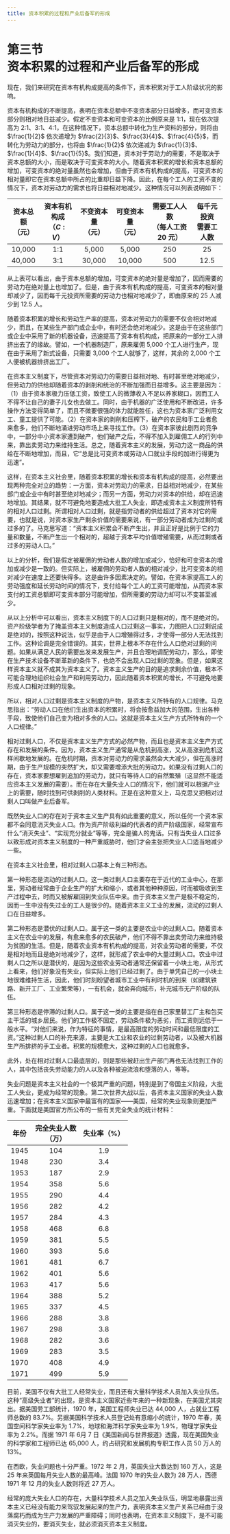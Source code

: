 ```yaml
---
title: 资本积累的过程和产业后备军的形成
---
```


# 第三节<br>**资本积累的过程&zwnj;和产业后备军的形成**

现在，我们来研究在资本有机构成提高的条件下，资本积累对于工人阶级状况的影响。

资本有机构成的不断提高，表明在资本总额中不变资本部分日益增多，而可变资本部分则相对地日益减少。假定不变资本和可变资本的比例原来是 1:1，现在依次提高为 2:1、3:1、4:1，在这种情况下，资本总额中转化为生产资料的部分，则将由 $\frac{1}{2}$ 依次递增为 $\frac{2}{3}$、$\frac{3}{4}$、$\frac{4}{5}$，而转化为劳动力的部分，也将由 $\frac{1}{2}$ 依次递减为 $\frac{1}{3}$、$\frac{1}{4}$、$\frac{1}{5}$。我们知道，资本对于劳动力的需要，不是取决于资本总额的大小，而是取决于可变资本的大小。随着资本积累的增长和资本总额的增加，可变资本的绝对量虽然也会增加，但由于资本有机构成的提高，可变资本的相对量即它在资本总额中所占的比重却日益下降。因此，在每个工人的工资不变的情况下，资本对劳动力的需求也将日益相对地减少。这种情况可以列表说明如下：

<center>

| 资本总额<br>（元） | 资本有机构成<br>（$C:V$） | 不变资本量<br>（元） | 可变资本量<br>（元） | 需要工人人数<br>（每人工资 20 元） | 每千元投资<br>需要工人数 |
| :----: | :----: | :----: | :----: | :----: | :----: |
| 10,000 | 1:1 | 5,000 | 5,000 | 250 | 25 |
| 40,000 | 3:1 | 30,000 | 10,000 | 500 | 12.5 |

</center>

从上表可以看出，由于资本总额的增加，可变资本的绝对量是增加了，因而需要的劳动力在绝对量上也增加了。但是，由于资本有机构成的提高，可变资本的相对量却减少了，因而每千元投资所需要的劳动力也相对地减少了，即由原来的 25 人减少到 12.5 人。

随着资本积累的增长和劳动生产率的提高，资本对劳动力的需要不仅会相对地减少，而且，在某些生产部门或企业中，有时还会绝对地减少。这是由于在这些部门或企业中采用了新的机器设备，迅速提高了资本有机构成，把原来的一部分工人排挤出去了的缘故。譬如，一个机器制造厂，原来雇佣 5,000 个工人进行生产，现在由于采用了新式设备，只需要 3,000 个工人就够了，这样，其余的 2,000 个工人便被机器排挤出工厂。

在资本主义制度下，尽管资本对劳动力的需要日益相对地、有时甚至绝对地减少，但劳动力的供给却随着资本的剥削和统治的不断加强而日益增多。这主要是因为：（1）由于资本家极力压低工资，致使工人的微薄收入不足以养家糊口，因而工人不得不让自己的妻子儿女也去做工。同时，由于机器的广泛使用和不断改进，许多操作方法变得简单了，而且不微要很强的体力就能胜任，这也为资本家广泛利用女工、童工提供了可能。（2）在资本家的剥削和压榨下，破产的农民和手工业者愈来愈多，他们不断地涌进劳动市场上来寻找工作。（3）在资本家彼此剧烈的竞争中，一部分中小资本家遭到破产，他们破产之后，不得不加入到雇佣工人的行列中来，靠出卖劳动力来维持生活。总之，随着资本主义的发展，劳动力这一商品的供给在不断地增加，而且，它“总是比可变资本或劳动人口就业手段的加进行得更为迅速”。

这样，在资本主义社会里，随着资本积累的增长和资本有机构成的提高，必然要出现两种完全对立的趋势：一方面，资本对劳动力的需求，日益相对地减少，在某些部门或企业中有时甚至绝对地减少；而另一方面，劳动力对资本的供给，却在迅速地增加。其结果，就不可避免地要造成大批工人失业，即造成资本主义制度所特有的相对人口过剩。所谓相对人口过剩，就是指劳动者的供给超过了资本对它的需要，也就是说，对资本家生产剩余价值的需要来说，有一部分劳动者成为过剩的或过多的了。马克思写道：“资本主义积累会不断产生出，并且正好是比例于它的力量和数量，不断产生出一个相对的，超越于资本平均价值增殖需要，从而过剩或者过多的劳动人口。”

以上的分析，我们是假定被雇佣的劳动者人数的增加或减少，恰好和可变资本的增加或减少是一致的。但实际上，被雇佣的劳动者人数的相对减少，比可变资本的相对减少在速度上还要快得多。这是由许多因素决定的。譬如，在资本家提高工人的劳动强度和延长劳动时间的情况下，支付给每个工人的工资可能增加，从而资本家支付的工资总额即可变资本部分可能增加，但所需要的劳动力却可以不变甚至减少。

从以上分析中可以看出，资本主义制度下的人口过剩只是相对的，而不是绝对的。资产阶级学者为了掩盖资本主义制度造成人口过剩这一事实，力图把人口过剩说成是绝对的，按照这种说法，似乎是由于人口增殖得过多，才使得一部分人无法找到工作。这种论调是完全错误的。其实，世界上根本不存在什么人口绝对过剩的问题。如果从满足人民的需要出发来发展生产，并且合理地调配劳动力，那么，即使在生产技术设备不断革新的条件下，也绝不会出现人口过剩的现象。但是，如果这样资本主义就不成其为资本主义了。资本主义生产的目的是追求剩余价值，根本不可能合理地组织社会生产和利用劳动力，因此随着资本积累的增长，不可避免地要形成人口相对过剩的现象。

所以，相对人口过剩是资本主义制度的产物，是资本主义所特有的人口规律。马克思指出：“劳动人口在他们生出资本的积累时，将会按愈益加大的范围，生出各种手段，致使他们自己变为相对多余的人口。这就是资本主义生产方式所特有的一个人口规律。”

相对过剩人口，不仅是资本主义生产方式的必然产物，而且也是资本主义生产方式存在和发展的条件。因为，资本主义生产通常是从危机到高涨，又从高涨到危机这样间歇地发展的。在危机时期，资本对劳动力的需求虽然会大大减少，但在高涨时期，由于生产规模的突然扩大，却又需要增添大批的劳动力。如果没有过剩人口的存在，资本家要想雇到追加的劳动力，就只有等待人口的自然繁殖（这显然不能适应资本主义发展的需要）。而在存在大量失业人口的情况下，他们就可以根据产业上的需要，随时找到可供剥削的人类材料。正是在这种意义上，马克思又把相对过剩人口叫做产业后备军。

既然失业人口的存在对于资本主义生产具有如此重要的意义，所以任何一个资本家都不会同意消灭失业人口。作为资产阶级利益的代表者的资产阶级国家，经常宣布什么“消灭失业”、“实现充分就业”等等，完全是骗人的鬼话。只有当失业人口过多以致形成对资本主义制度的一种严重威胁时，他们才会主张把失业人口适当地减少一些。

在资本主义社会里，相对过剩人口基本上有三种形态。

第一种形态是流动的过剩人口。这一类过剩人口主要存在于近代的工业中心，在那里，劳动者经常由于企业生产的扩大和缩小，或者其他种种原因，时而被吸收到生产过程中去，时而又被解雇回到失业队伍中来。由于资本主义生产是极不稳定的，因而一生中没有失过业的工人是很少的。随着资本主义工业的发展，流动的过剩人口在日益增多。

第二种形态是潜伏的过剩人口。属于这一类的主要是农业中的过剩人口。随着资本主义在农业中的发展，有愈来愈多的农民破产，他们不得不靠出卖劳动力来维持极为贫困的生活。但是，随着农业资本有机构成的提高，对农业劳动者的需要，不仅是相对地而且是绝对地减少了，这样，就形成了农业中的大量过剩人口。农业中过剩人口之所以是潜伏的，是因为这些农业劳动者通常还保留着一小块土地，从形式上看来，他们好象没有失业，但实际上他们已经过剩了。由于单凭自己的一小块土地很难维持生活，因此，他们时刻盼望者城市工业中有利时机的到来（如建筑铁路、新开工厂、工业繁荣等），一有机会，就会奔向城市，补充城市无产阶级的队伍。

第三种形态是停滞的过剩人口。属于这一类的主要是指在自己家里替工厂主和包买主干活的城乡居民。他们的工作极不固定，劳动条件极为恶劣，而工资则远低于一般水平。“对他们来说，作为特征的事情，是最高限度的劳动时间和最低限度的工资。”这种过剩人口的补充来源，主要是大工业和农业的过剩劳动者，以及被大机器生产所排挤的手工业者。积累的规模愈大，这种过剩的人口也就愈多。

此外，处在相对过剩人口最底层的，则是那些被赶出生产部门再也无法找到工作的人，其中包括丧失劳动能力的人以及各种被迫流浪和堕落的人，等等。

失业问题是资本主义社会的一个极其严重的问题，特别是到了帝国主义阶段，大批工人失业，更成为经常的现象。第二次世界大战以后，各资本主义国家的失业人数迅速增加；在资本主义国家中最富有的国家——美国，经常的失业现象则更加严重。下面就是美国官方所公布的一些有关完全失业的统计材料：

<center>

| 年份 | 完全失业人数<br>（万） | 失业率（%） |
| :----: | :----: | :----: |
| 1945 | 104 | 1.9 |
| 1948 | 230 | 3.4 |
| 1953 | 187 | 2.9 |
| 1954 | 358 | 5.6 |
| 1955 | 290 | 4.4 |
| 1956 | 282 | 4.2 |
| 1957 | 284 | 4.3 |
| 1958 | 468 | 6.8 |
| 1959 | 381 | 5.5 |
| 1960 | 393 | 5.6 |
| 1961 | 481 | 6.7 |
| 1962 | 401 | 5.6 |
| 1963 | 417 | 5.6 |
| 1964 | 388 | 5.2 |
| 1965 | 337 | 4.5 |
| 1966 | 288 | 3.8 |
| 1967 | 298 | 3.8 |
| 1968 | 282 | 3.6 |
| 1969 | 283 | 3.5 |
| 1970 | 408 | 4.9 |
| 1971 | 499 | 5.9 |

</center>

目前，美国不仅有大批工人经常失业，而且还有大量科学技术人员加入失业队伍。这种“高级失业者”的出现，是资本主义国家近些年来的一种新现象，在美国尤其突出。据美国劳工部统计，1970 年，美国工程师失业已达 44,000 人，占就业工程师总数的 83.7%。另据美国科学技术人员登记处有意缩小的统计，1970 年春，美国空间科学家失业率为 1.7%，地球和海洋科学家失业率为 1.9%，物理学家失业率为 2.2%。而据 1971 年 6月 7 日《美国新闻与世界报道》透露，现在美国失业的科学家和工程师已达 65,000 人，约占研究和发展机构专职工作人员 50 万人的 13%。

在西欧，失业问题也十分严重。1972 年 2 月，英国失业大数达到 160 万人，这是 25 年来英国每月失业人数的最高峰。法国 1970 年的失业人数为 28 万人，西德 1971 年 12 月的失业人数则将近 27 万人。

经常的庞大失业人口的存在，大量科学技术人员之加入失业队伍，明显地暴露出资本主义已经没有能力来驾驭发展起来的生产力，表明资本主义生产关系已经由于没落腐朽而成为生产力发展的严重障碍；同时也表明，在资本主义制度下，是不可能消灭失业的，要消灭失业，就必须消灭资本主义制度。